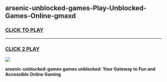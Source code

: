 
## arsenic-unblocked-games-Play-Unblocked-Games-Online-gmaxd
<h3>
<a href="https://premium76.site?title=arsenic-unblocked-games&ref=25A">CLICK TO PLAY</a></h3>
<hr>

<h3>
<a href="https://premium76.site?title=arsenic-unblocked-games&ref=25A">CLICK 2 PLAY</a>
  
</h3>

<a href="https://premium76.site?title=arsenic-unblocked-games&ref=25A"><img src="https://clearcache.store/games.png"></a>


**arsenic-unblocked-games games unblocked: Your Gateway to Fun and Accessible Online Gaming**

